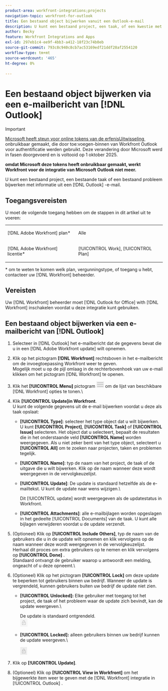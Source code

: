 ```yaml
---
product-area: workfront-integrations;projects
navigation-topic: workfront-for-outlook
title: Een bestaand object bijwerken vanuit een Outlook-e-mail
description: U kunt een bestaand project, een taak, of een kwestie met informatie van een e-mail van Vooruitzichten bijwerken.
author: Becky
feature: Workfront Integrations and Apps
exl-id: 297eb1c4-ee9f-4bb3-a412-18f23c74b0eb
source-git-commit: 793c8c940c8cb7ac53169edf21ddf28af2554120
workflow-type: tm+mt
source-wordcount: '465'
ht-degree: 0%

---
```


# Een bestaand object bijwerken via een e-mailbericht van [!DNL Outlook]

>[!IMPORTANT]
>
>[&#x200B; Microsoft heeft steun voor online tokens van de erfenisUitwisseling &#x200B;](https://learn.microsoft.com/en-us/office/dev/add-ins/outlook/faq-nested-app-auth-outlook-legacy-tokens) onbruikbaar gemaakt, die door toe:voegen-binnen van Workfront Outlook voor authentificatie werden gebruikt. Deze verandering door Microsoft werd in fasen doorgevoerd en is voltooid op 1 oktober 2025.
>
>**omdat Microsoft deze tokens heeft onbruikbaar gemaakt, werkt Workfront voor de integratie van Microsoft Outlook niet meer.**

U kunt een bestaand project, een bestaande taak of een bestaand probleem bijwerken met informatie uit een [!DNL Outlook] -e-mail.

## Toegangsvereisten

U moet de volgende toegang hebben om de stappen in dit artikel uit te voeren:

<table style="table-layout:auto"> 
 <col> 
 <col> 
 <tbody> 
  <tr> 
   <td role="rowheader">[!DNL Adobe Workfront] plan*</td> 
   <td> <p>Alle</p> </td> 
  </tr> 
  <tr> 
   <td role="rowheader">[!DNL Adobe Workfront] licentie*</td> 
   <td> <p>[!UICONTROL Work], [!UICONTROL Plan]</p> </td> 
  </tr> 
 </tbody> 
</table>

&#42; om te weten te komen welk plan, vergunningstype, of toegang u hebt, contacteer uw [!DNL Workfront] beheerder.

## Vereisten

Uw [!DNL Workfront] beheerder moet [!DNL Outlook for Office] with [!DNL Workfront] inschakelen voordat u deze integratie kunt gebruiken.

## Een bestaand object bijwerken via een e-mailbericht van [!DNL Outlook]

1. Selecteer in [!DNL Outlook] het e-mailbericht dat de gegevens bevat die u in een [!DNL Adobe Workfront update] wilt opnemen.
1. Klik op het pictogram **[!DNL Workfront]** rechtsboven in het e-mailbericht om de invoegtoepassing Workfront weer te geven.\
   Mogelijk moet u op de pijl omlaag in de rechterbovenhoek van uw e-mail klikken om het pictogram [!DNL Workfront] te openen.

1. Klik het **[!UICONTROL Menu]** pictogram ![&#x200B; o365_addin_menu_icon.png &#x200B;](assets/o365-addin-menu2-icon.png) om de lijst van beschikbare [!DNL Workfront] opties te tonen.\


1. Klik **[!UICONTROL Update]in Workfront**.\
   U kunt de volgende gegevens uit de e-mail bijwerken voordat u deze als taak opslaat:

   * **[!UICONTROL Type]**: selecteer het type object dat u wilt bijwerken. U kunt **[!UICONTROL Project]**, **[!UICONTROL Task]** of **[!UICONTROL Issue]** selecteren. Het object dat u selecteert, bepaalt de resultaten die in het onderstaande veld **[!UICONTROL Name]** worden weergegeven. Als u niet zeker bent van het type object, selecteert u **[!UICONTROL All]** om te zoeken naar projecten, taken en problemen tegelijk.

   * **[!UICONTROL Name]**: typ de naam van het project, de taak of de uitgave die u wilt bijwerken. Klik op de naam wanneer deze wordt weergegeven in de vervolgkeuzelijst.
   * **[!UICONTROL Update]**: De update is standaard hetzelfde als de e-mailtekst. U kunt de update naar wens wijzigen.\

     Dit [!UICONTROL update] wordt weergegeven als de updatestatus in Workfront.

   * **[!UICONTROL Attachments]**: alle e-mailbijlagen worden opgeslagen in het gedeelte [!UICONTROL Documents] van de taak. U kunt alle bijlagen verwijderen voordat u de update verzendt.

1. (Optioneel) Klik op **[!UICONTROL Include Others]**, typ de naam van de gebruikers die u in de update wilt opnemen en klik vervolgens op de naam wanneer deze wordt weergegeven in de vervolgkeuzelijst.\
   Herhaal dit proces om extra gebruikers op te nemen en klik vervolgens op **[!UICONTROL Done]** .\
   Standaard ontvangt de gebruiker waarop u antwoordt een melding, ongeacht of u deze opneemt.\

1. (Optioneel) Klik op het pictogram **[!UICONTROL Lock]** om deze update te beperken tot gebruikers binnen uw bedrijf. Wanneer de update is vergrendeld, kunnen gebruikers buiten uw bedrijf de update niet zien.

   * **[!UICONTROL Unlocked]:** Elke gebruiker met toegang tot het project, de taak of het probleem waar de update zich bevindt, kan de update weergeven.\

     De update is standaard ontgrendeld.\
      ![&#x200B; o365_addin_unlock.png &#x200B;](assets/o365-addin-unlock.png)

   * **[!UICONTROL Locked]:** alleen gebruikers binnen uw bedrijf kunnen de update weergeven.\

     ![&#x200B; o365_addin_lock.png &#x200B;](assets/o365-addin-lock.png)

1. Klik op **[!UICONTROL Update]**.
1. (Optioneel) Klik op **[!UICONTROL View in Workfront]** om het bijgewerkte item weer te geven met de [!DNL Workfront] integratie in [!UICONTROL Outlook] .
